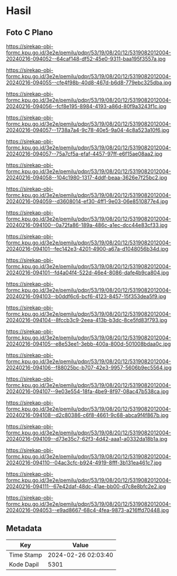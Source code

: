 # Hasil

## Foto C Plano

https://sirekap-obj-formc.kpu.go.id/3e2e/pemilu/pdpr/53/19/08/20/12/5319082012004-20240216-094052--64caf148-df52-45e0-9311-baa195f3557a.jpg

https://sirekap-obj-formc.kpu.go.id/3e2e/pemilu/pdpr/53/19/08/20/12/5319082012004-20240216-094055--cfe4f98b-40d8-467d-b6d8-779ebc325dba.jpg

https://sirekap-obj-formc.kpu.go.id/3e2e/pemilu/pdpr/53/19/08/20/12/5319082012004-20240216-094056--fcf8e195-8984-4193-a86d-80f9a3243f1c.jpg

https://sirekap-obj-formc.kpu.go.id/3e2e/pemilu/pdpr/53/19/08/20/12/5319082012004-20240216-094057--1738a7a4-9c78-40e5-9a04-4c8a523a10f6.jpg

https://sirekap-obj-formc.kpu.go.id/3e2e/pemilu/pdpr/53/19/08/20/12/5319082012004-20240216-094057--75a7cf5a-efaf-4457-97ff-e6f15ae08aa2.jpg

https://sirekap-obj-formc.kpu.go.id/3e2e/pemilu/pdpr/53/19/08/20/12/5319082012004-20240216-094058--104c1980-1317-4ddf-beaa-3626e7f25bc2.jpg

https://sirekap-obj-formc.kpu.go.id/3e2e/pemilu/pdpr/53/19/08/20/12/5319082012004-20240216-094059--d3608014-ef30-4ff1-9e03-06e8510877e4.jpg

https://sirekap-obj-formc.kpu.go.id/3e2e/pemilu/pdpr/53/19/08/20/12/5319082012004-20240216-094100--0a72fa86-189a-486c-a1ec-dcc44e83cf33.jpg

https://sirekap-obj-formc.kpu.go.id/3e2e/pemilu/pdpr/53/19/08/20/12/5319082012004-20240216-094101--fec142e3-4201-4900-a67a-d1048056b34d.jpg

https://sirekap-obj-formc.kpu.go.id/3e2e/pemilu/pdpr/53/19/08/20/12/5319082012004-20240216-094101--fd4a04f4-522d-46e4-8086-dafe4b9ca804.jpg

https://sirekap-obj-formc.kpu.go.id/3e2e/pemilu/pdpr/53/19/08/20/12/5319082012004-20240216-094103--b0ddf6c6-bcf6-4123-8457-15f353dea5f9.jpg

https://sirekap-obj-formc.kpu.go.id/3e2e/pemilu/pdpr/53/19/08/20/12/5319082012004-20240216-094104--8fccb3c9-2eea-413b-b3dc-8ce5fd83f793.jpg

https://sirekap-obj-formc.kpu.go.id/3e2e/pemilu/pdpr/53/19/08/20/12/5319082012004-20240216-094105--e8e53ee1-3ebb-400a-800d-501008bdaa0c.jpg

https://sirekap-obj-formc.kpu.go.id/3e2e/pemilu/pdpr/53/19/08/20/12/5319082012004-20240216-094106--f88025bc-b707-42e3-9957-5606b9ec5564.jpg

https://sirekap-obj-formc.kpu.go.id/3e2e/pemilu/pdpr/53/19/08/20/12/5319082012004-20240216-094107--9e03e554-18fa-4be9-8f97-08ac47b538ca.jpg

https://sirekap-obj-formc.kpu.go.id/3e2e/pemilu/pdpr/53/19/08/20/12/5319082012004-20240216-094108--d2c80386-c6f8-4661-9c68-abca9f4f867b.jpg

https://sirekap-obj-formc.kpu.go.id/3e2e/pemilu/pdpr/53/19/08/20/12/5319082012004-20240216-094109--d73e35c7-62f3-4d42-aaa1-a0332da18b1a.jpg

https://sirekap-obj-formc.kpu.go.id/3e2e/pemilu/pdpr/53/19/08/20/12/5319082012004-20240216-094110--04ac3cfc-b924-4919-8fff-3b131ea461c7.jpg

https://sirekap-obj-formc.kpu.go.id/3e2e/pemilu/pdpr/53/19/08/20/12/5319082012004-20240216-094111--67e42daf-48dc-41ae-bb00-d7c8e8bfc2e2.jpg

https://sirekap-obj-formc.kpu.go.id/3e2e/pemilu/pdpr/53/19/08/20/12/5319082012004-20240216-094053--e9ad8667-68c4-4fea-9873-a216ffd70448.jpg


## Metadata

| Key        | Value               |
| ---------- | ------------------- |
| Time Stamp | 2024-02-26 02:03:40 |
| Kode Dapil | 5301                |



